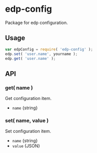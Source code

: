 # edp-config

Package for edp configuration.

## Usage

```javascript
var edpConfig = require( 'edp-config' );
edp.set( 'user.name', yourname );
edp.get( 'user.name' );
```

## API

### get( name )

Get configuration item.

- `name` {string}

### set( name, value )

Set configuration item.

- `name` {string}
- `value` {JSON}
